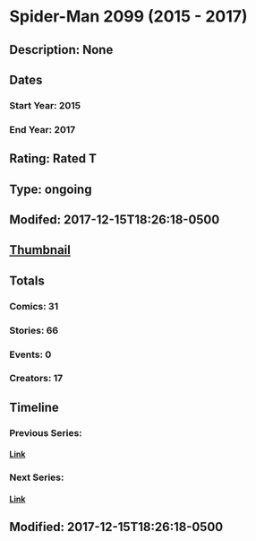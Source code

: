 # Spider-Man 2099 (2015 - 2017)
## Description: None
## Dates
### Start Year: 2015
### End Year: 2017
## Rating: Rated T
## Type: ongoing
## Modifed: 2017-12-15T18:26:18-0500
## [Thumbnail](http://i.annihil.us/u/prod/marvel/i/mg/6/70/561bd3753ed72.jpg)
## Totals
### Comics: 31
### Stories: 66
### Events: 0
### Creators: 17
## Timeline
### Previous Series: 
#### [Link]()
### Next Series: 
#### [Link]()
## Modified: 2017-12-15T18:26:18-0500